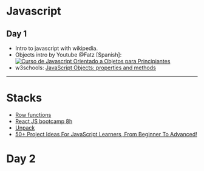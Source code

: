 # Javascript

## Day 1
* Intro to javascript with wikipedia.
* Objects intro by Youtube @Fatz
[Spanish]: [![Curso de Javascript Orientado a Objetos para Principiantes](https://res.cloudinary.com/marcomontalbano/image/upload/v1652499788/video_to_markdown/images/youtube--N_t1A39IB_8-c05b58ac6eb4c4700831b2b3070cd403.jpg)](https://youtu.be/N_t1A39IB_8 "Curso de Javascript Orientado a Objetos para Principiantes")
* w3schools: [JavaScript Objects: properties and methods](https://www.w3schools.com/js/js_object_definition.asp)

[comment]: <> (https://video-to-markdown.marcomontalbano.com/)
---
# Stacks
* [Row functions](https://twitter.com/lupitacode/status/1524910302311088134?s=20&t=ir417jg0H79zcS8UL0swlA)
* [React JS bootcamp 8h](https://youtu.be/6Jfk8ic3KVk)
* [Unpack](https://developer.mozilla.org/en-US/docs/Web/JavaScript/Reference/Operators/Destructuring_assignment)
* [50+ Project Ideas For JavaScript Learners, From Beginner To Advanced!](https://twitter.com/Amit_T18/status/1525069603944034304?s=20&t=fqf9rynt9jsXM1bE-F7w8w)

# Day 2